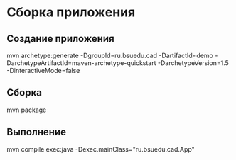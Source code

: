 # Сборка приложения

## Создание приложения

mvn archetype:generate -DgroupId=ru.bsuedu.cad -DartifactId=demo -DarchetypeArtifactId=maven-archetype-quickstart -DarchetypeVersion=1.5 -DinteractiveMode=false

## Сборка

mvn package

## Выполнение

mvn compile exec:java -Dexec.mainClass="ru.bsuedu.cad.App"
